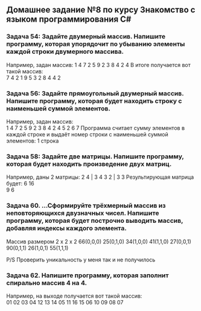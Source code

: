 ## Домашнее задание №8 по курсу Знакомство с языком программирования С#

### Задача 54: Задайте двумерный массив. Напишите программу, которая упорядочит по убыванию элементы каждой строки двумерного массива.
Например, задан массив: 
1 4 7 2 
5 9 2 3 
8 4 2 4 
В итоге получается вот такой массив:  
7 4 2 1 
9 5 3 2 
8 4 4 2  


### Задача 56: Задайте прямоугольный двумерный массив. Напишите программу, которая будет находить строку с наименьшей суммой элементов.

 Например, задан массив:  
1 4 7 2 
5 9 2 3 
8 4 2 4 
5 2 6 7 
Программа считает сумму элементов в каждой строке и выдаёт номер строки с наименьшей суммой элементов: 1 строка 

### Задача 58: Задайте две матрицы. Напишите программу, которая будет находить произведение двух матриц.
  Например, даны 2 матрицы:
2 4 | 3 4 
3 2 | 3 3 
  Результирующая матрица будет: 
6 16  
9 6 

### Задача 60. ...Сформируйте трёхмерный массив из неповторяющихся двузначных чисел. Напишите программу, которая будет построчно выводить массив, добавляя индексы каждого элемента.
  Массив размером 2 x 2 x 2 
66(0,0,0) 25(0,1,0) 
34(1,0,0) 41(1,1,0) 
27(0,0,1) 90(0,1,1) 
26(1,0,1) 55(1,1,1) 

P/S Проверить уникальность у меня так и не получилось 

### Задача 62. Напишите программу, которая заполнит спирально массив 4 на 4.

Например, на выходе получается вот такой массив:  
01 02 03 04 
12 13 14 05 
11 16 15 06 
10 09 08 07 
